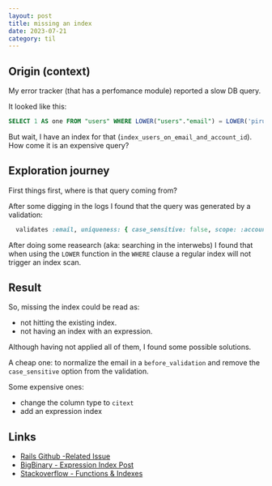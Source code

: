 ```yaml
---
layout: post
title: missing an index
date: 2023-07-21
category: til
---
```


## Origin (context)

My error tracker (that has a perfomance module) reported a slow DB query.

It looked like this:

```sql
SELECT 1 AS one FROM "users" WHERE LOWER("users"."email") = LOWER('pirulo@mail.com') AND "users"."account_id" = 1 LIMIT 1
```

But wait, I have an index for that (`index_users_on_email_and_account_id`). How come it is an expensive query?

## Exploration journey

First things first, where is that query coming from?

After some digging in the logs I found that the query was generated by a validation:

```ruby
  validates :email, uniqueness: { case_sensitive: false, scope: :account_id }
```

After doing some reasearch (aka: searching in the interwebs) I found that when using the `LOWER` function in the `WHERE` clause a regular index will not trigger an index scan.

## Result

So, missing the index could be read as:

- not hitting the existing index.
- not having an index with an expression.

Although having not applied all of them, I found some possible solutions.

A cheap one: to normalize the email in a `before_validation` and remove the `case_sensitive` option from the validation.

Some expensive ones:

- change the column type to `citext`
- add an expression index

## Links

- [Rails Github -Related Issue](https://github.com/rails/rails/issues/47769)
- [BigBinary - Expression Index Post](https://www.bigbinary.com/blog/rails-5-adds-support-for-expression-indexes-for-postgresql)
- [Stackoverflow - Functions & Indexes](https://stackoverflow.com/questions/37927069/why-do-functions-on-columns-prevent-the-use-of-indexes)

